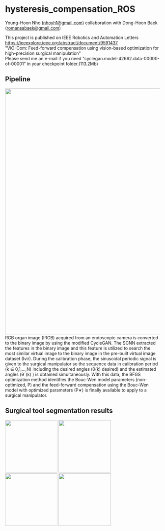 # hysteresis_compensation_ROS
Young-Hoon Nho (nhoyh1@gmail.com)
collaboration with Dong-Hoon Baek (romansabaek@gmail.com)

This project is published on IEEE Robotics and Automation Letters https://ieeexplore.ieee.org/abstract/document/9591437  
"ViO-Com: Feed-forward compensation using vision-based optimization for high-precision surgical manipulation"  
Please send me an e-mail if you need "cyclegan.model-42662.data-00000-of-00001" in your checkpoint folder.(113.2Mb)

Pipeline
-----------
<img width="800" src="https://user-images.githubusercontent.com/42211418/140783567-1bc53378-c129-4cdd-8853-02d77a6e2e92.PNG">  
RGB organ image (IRGB) acquired from an endoscopic camera is converted to the binary image by using the modified CycleGAN. The SCNN extracted the features in the binary image and this feature is utilized to search the most similar virtual image to the binary image in the pre-built virtual image dataset (Ivir). During the calibration phase, the sinusoidal periodic signal is given to the surgical manipulator so the sequence data in calibration period (k ∈ 0,1,...,N) including the desired angles (θ(k) desired) and the estimated angles (θˆ(k) ) is obtained simultaneously. With this data, the BFGS optimization method identifies the Bouc-Wen model parameters (non-optimized, P) and the feed-forward compensation using the Bouc-Wen model with optimized parameters (P∗) is finally available to apply to a surgical manipulator.

Surgical tool segmentation results
-----------
<div>
<img width="170" src="https://user-images.githubusercontent.com/42211418/100967344-572c5880-3572-11eb-8613-b21a76f2cd75.png">
<img width="170" src="https://user-images.githubusercontent.com/42211418/100967312-44198880-3572-11eb-81d3-63aa8dab6a1b.png">
<img width="170" src="https://user-images.githubusercontent.com/42211418/100967350-5abfdf80-3572-11eb-9136-7e11f1c98893.png">
<img width="170" src="https://user-images.githubusercontent.com/42211418/100967331-4ed41d80-3572-11eb-9453-2796cc304f22.png">
</div>

